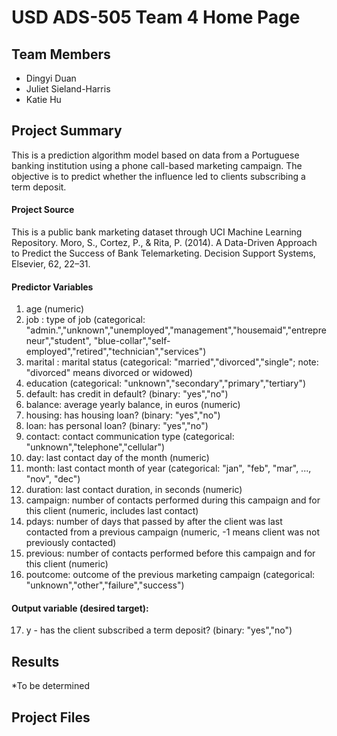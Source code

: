 # USD ADS-505 Team 4 Home Page

## Team Members
- Dingyi Duan
- Juliet Sieland-Harris
- Katie Hu

## Project Summary
This is a prediction algorithm model based on data from a Portuguese banking institution using a phone call-based marketing campaign. The objective is to predict whether the influence led to clients subscribing a term deposit. 

#### Project Source
This is a public bank marketing dataset through UCI Machine Learning Repository. 
Moro, S., Cortez, P., &amp; Rita, P. (2014). A Data-Driven Approach to Predict the Success of Bank Telemarketing. Decision Support Systems, Elsevier, 62, 22–31. 

#### Predictor Variables
1. age (numeric)
2. job : type of job (categorical: "admin.","unknown","unemployed","management","housemaid","entrepreneur","student", "blue-collar","self-employed","retired","technician","services") 
3. marital : marital status (categorical: "married","divorced","single"; note: "divorced" means divorced or widowed)
4. education (categorical: "unknown","secondary","primary","tertiary")
5. default: has credit in default? (binary: "yes","no")
6. balance: average yearly balance, in euros (numeric) 
7. housing: has housing loan? (binary: "yes","no")
8. loan: has personal loan? (binary: "yes","no")
9. contact: contact communication type (categorical: "unknown","telephone","cellular") 
10. day: last contact day of the month (numeric)
11. month: last contact month of year (categorical: "jan", "feb", "mar", ..., "nov", "dec")
12. duration: last contact duration, in seconds (numeric)
13. campaign: number of contacts performed during this campaign and for this client (numeric, includes last contact)
14. pdays: number of days that passed by after the client was last contacted from a previous campaign (numeric, -1 means client was not previously contacted)
15. previous: number of contacts performed before this campaign and for this client (numeric)
16. poutcome: outcome of the previous marketing campaign (categorical: "unknown","other","failure","success")

#### Output variable (desired target):
17. y - has the client subscribed a term deposit? (binary: "yes","no")
## Results
*To be determined

## Project Files
